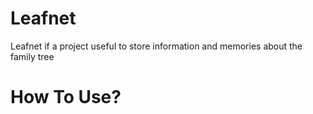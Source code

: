 # Leafnet

Leafnet if a project useful to store information and memories about the family tree

# How To Use?
